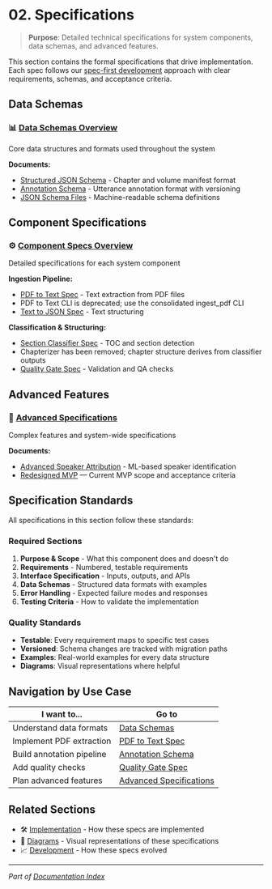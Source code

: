 # 02. Specifications

> **Purpose**: Detailed technical specifications for system components, data schemas, and advanced features.

This section contains the formal specifications that drive implementation. Each spec follows our [spec-first development](../01-project-overview/KISS.md) approach with clear requirements, schemas, and acceptance criteria.

## Data Schemas

### 📊 [Data Schemas Overview](data-schemas/README.md)

Core data structures and formats used throughout the system

**Documents:**

- [Structured JSON Schema](data-schemas/STRUCTURED_JSON_SCHEMA.md) - Chapter and volume manifest format
- [Annotation Schema](data-schemas/ANNOTATION_SCHEMA.md) - Utterance annotation format with versioning
- [JSON Schema Files](data-schemas/schemas/) - Machine-readable schema definitions

## Component Specifications

### ⚙️ [Component Specs Overview](components/README.md)

Detailed specifications for each system component

**Ingestion Pipeline:**

- [PDF to Text Spec](components/PDF_TO_TEXT_SPEC.md) - Text extraction from PDF files
- PDF to Text CLI is deprecated; use the consolidated ingest_pdf CLI
- [Text to JSON Spec](components/TXT_TO_JSON_SPEC.md) - Text structuring

**Classification & Structuring:**

- [Section Classifier Spec](components/SECTION_CLASSIFIER_SPEC.md) - TOC and section detection
- Chapterizer has been removed; chapter structure derives from classifier outputs
- [Quality Gate Spec](components/QUALITY_GATE_SPEC.md) - Validation and QA checks

## Advanced Features

### 🚀 [Advanced Specifications](advanced/README.md)

Complex features and system-wide specifications

**Documents:**

- [Advanced Speaker Attribution](advanced/ADVANCED_SPEAKER_ATTRIBUTION.md) - ML-based speaker identification
- [Redesigned MVP](MVP_REDESIGN.md) — Current MVP scope and acceptance criteria

## Specification Standards

All specifications in this section follow these standards:

### Required Sections

1. **Purpose & Scope** - What this component does and doesn't do
1. **Requirements** - Numbered, testable requirements
1. **Interface Specification** - Inputs, outputs, and APIs
1. **Data Schemas** - Structured data formats with examples
1. **Error Handling** - Expected failure modes and responses
1. **Testing Criteria** - How to validate the implementation

### Quality Standards

- **Testable**: Every requirement maps to specific test cases
- **Versioned**: Schema changes are tracked with migration paths
- **Examples**: Real-world examples for every data structure
- **Diagrams**: Visual representations where helpful

## Navigation by Use Case

| I want to...              | Go to                                                  |
| ------------------------- | ------------------------------------------------------ |
| Understand data formats   | [Data Schemas](data-schemas/README.md)                 |
| Implement PDF extraction  | [PDF to Text Spec](components/PDF_TO_TEXT_SPEC.md)     |
| Build annotation pipeline | [Annotation Schema](data-schemas/ANNOTATION_SCHEMA.md) |
| Add quality checks        | [Quality Gate Spec](components/QUALITY_GATE_SPEC.md)   |
| Plan advanced features    | [Advanced Specifications](advanced/README.md)          |

## Related Sections

- 🛠️ [Implementation](../03-implementation/README.md) - How these specs are implemented
- 🎨 [Diagrams](../04-diagrams/README.md) - Visual representations of these specifications
- 📈 [Development](../05-development/README.md) - How these specs evolved

______________________________________________________________________

*Part of [Documentation Index](../README.md)*
